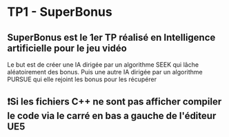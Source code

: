 # TP1 - SuperBonus

## SuperBonus est le 1er TP réalisé en Intelligence artificielle pour le jeu vidéo
Le but est de créer une IA dirigée par un algorithme SEEK qui lâche aléatoirement des bonus.
Puis une autre IA dirigée par un algorithme PURSUE qui elle rejoint les bonus pour les récupérer


## ❗Si les fichiers C++ ne sont pas afficher compiler le code via le carré en bas a gauche de l'éditeur UE5
